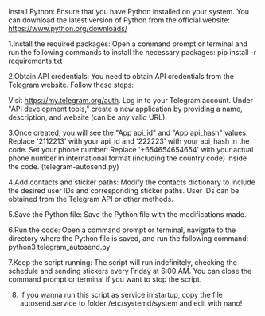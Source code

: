 Install Python: Ensure that you have Python installed on your system. You can download the latest version of Python from the official website: https://www.python.org/downloads/

1.Install the required packages: Open a command prompt or terminal and run the following commands to install the necessary packages:
pip install -r requirements.txt

2.Obtain API credentials: You need to obtain API credentials from the Telegram website. Follow these steps:

Visit https://my.telegram.org/auth.
Log in to your Telegram account.
Under "API development tools," create a new application by providing a name, description, and website (can be any valid URL).

3.Once created, you will see the "App api_id" and "App api_hash" values. Replace '2112213' with your api_id and '222223' with your api_hash in the code.
Set your phone number: Replace '+654654654654' with your actual phone number in international format (including the country code) inside the code. (telegram-autosend.py)

4.Add contacts and sticker paths: Modify the contacts dictionary to include the desired user IDs and corresponding sticker paths. User IDs can be obtained from the Telegram API or other methods.

5.Save the Python file: Save the Python file with the modifications made.

6.Run the code: Open a command prompt or terminal, navigate to the directory where the Python file is saved, and run the following command:
python3 telegram_autosend.py

7.Keep the script running: The script will run indefinitely, checking the schedule and sending stickers every Friday at 6:00 AM. You can close the command prompt or terminal if you want to stop the script.

8. If you wanna run this script as service in startup, copy the file autosend.service to folder /etc/systemd/system and edit with nano!

